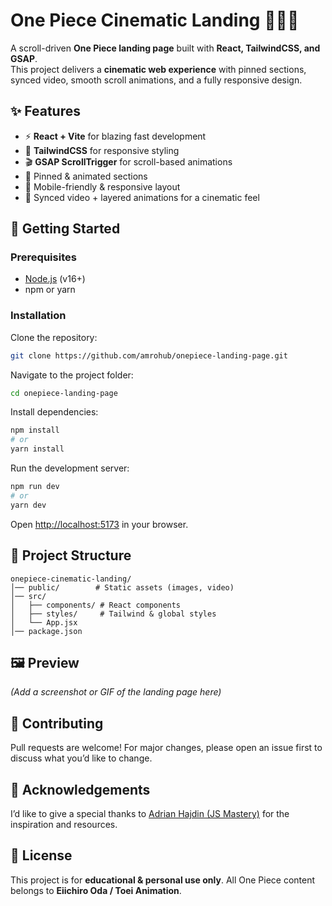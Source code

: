 # One Piece Cinematic Landing 🚢🏴‍☠️

A scroll-driven **One Piece landing page** built with **React, TailwindCSS, and GSAP**.  
This project delivers a **cinematic web experience** with pinned sections, synced video, smooth scroll animations, and a fully responsive design.


## ✨ Features
- ⚡ **React + Vite** for blazing fast development
- 🎨 **TailwindCSS** for responsive styling
- 🎬 **GSAP ScrollTrigger** for scroll-based animations
- 📌 Pinned & animated sections
- 📱 Mobile-friendly & responsive layout
- 🎥 Synced video + layered animations for a cinematic feel



## 🚀 Getting Started

### Prerequisites
- [Node.js](https://nodejs.org/) (v16+)
- npm or yarn

### Installation
Clone the repository:

```bash
git clone https://github.com/amrohub/onepiece-landing-page.git
````

Navigate to the project folder:

```bash
cd onepiece-landing-page
```

Install dependencies:

```bash
npm install
# or
yarn install
```

Run the development server:

```bash
npm run dev
# or
yarn dev
```

Open [http://localhost:5173](http://localhost:5173) in your browser.


## 📂 Project Structure

```
onepiece-cinematic-landing/
│── public/        # Static assets (images, video)
│── src/
│   ├── components/ # React components
│   ├── styles/     # Tailwind & global styles
│   └── App.jsx
│── package.json
```

## 🖼️ Preview

*(Add a screenshot or GIF of the landing page here)*


## 🤝 Contributing

Pull requests are welcome! For major changes, please open an issue first to discuss what you’d like to change.


## 🙏 Acknowledgements

I’d like to give a special thanks to [Adrian Hajdin (JS Mastery)](https://github.com/adrianhajdin) for the inspiration and resources.


## 📜 License

This project is for **educational & personal use only**. All One Piece content belongs to **Eiichiro Oda / Toei Animation**.
